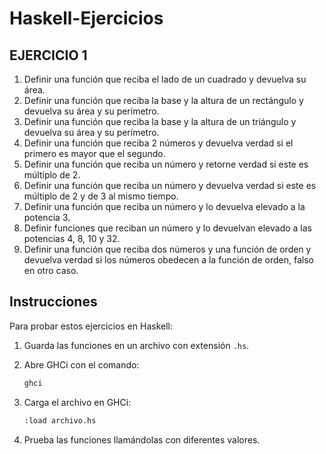 # Haskell-Ejercicios

## EJERCICIO 1

1. Definir una función que reciba el lado de un cuadrado y devuelva su área.
2. Definir una función que reciba la base y la altura de un rectángulo y devuelva su área y su perímetro.
3. Definir una función que reciba la base y la altura de un triángulo y devuelva su área y su perímetro.
4. Definir una función que reciba 2 números y devuelva verdad si el primero es mayor que el segundo.
5. Definir una función que reciba un número y retorne verdad si este es múltiplo de 2.
6. Definir una función que reciba un número y devuelva verdad si este es múltiplo de 2 y de 3 al mismo tiempo.
7. Definir una función que reciba un número y lo devuelva elevado a la potencia 3.
8. Definir funciones que reciban un número y lo devuelvan elevado a las potencias 4, 8, 10 y 32.
9. Definir una función que reciba dos números y una función de orden y devuelva verdad si los números obedecen a la función de orden, falso en otro caso.

## Instrucciones

Para probar estos ejercicios en Haskell:

1. Guarda las funciones en un archivo con extensión `.hs`.
2. Abre GHCi con el comando:

   ```sh
   ghci
3. Carga el archivo en GHCi:

    ```sh
    :load archivo.hs

4. Prueba las funciones llamándolas con diferentes valores.